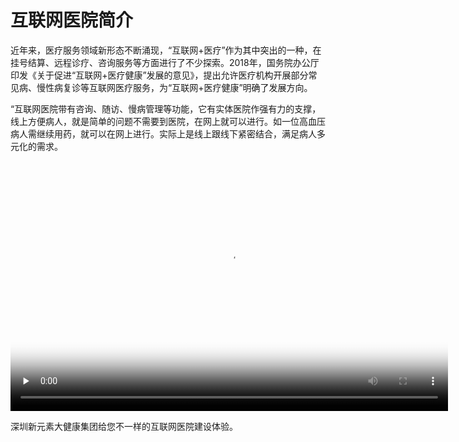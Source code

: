 ﻿互联网医院简介
==============

近年来，医疗服务领域新形态不断涌现，“互联网+医疗”作为其中突出的一种，在挂号结算、远程诊疗、咨询服务等方面进行了不少探索。2018年，国务院办公厅印发《关于促进“互联网+医疗健康”发展的意见》，提出允许医疗机构开展部分常见病、慢性病复诊等互联网医疗服务，为“互联网+医疗健康”明确了发展方向。

“互联网医院带有咨询、随访、慢病管理等功能，它有实体医院作强有力的支撑，线上方便病人，就是简单的问题不需要到医院，在网上就可以进行。如一位高血压病人需继续用药，就可以在网上进行。实际上是线上跟线下紧密结合，满足病人多元化的需求。

<video id="video" width="700px" height="400px" controls="" preload="none" poster="http://om2bks7xs.bkt.clouddn.com/2017-08-26-Markdown-Advance-Video.jpg"> <source id="mp4" src="images/home/Video.mp4" type="video/mp4"> </video>

深圳新元素大健康集团给您不一样的互联网医院建设体验。
